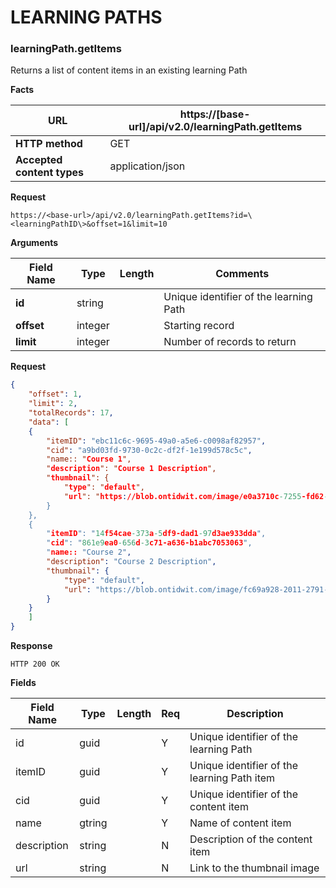 ﻿**LEARNING PATHS**
=============

### learningPath.getItems

Returns a list of content items in an existing learning Path

**Facts**

| **URL**                    | https://[base-url]/api/v2.0/learningPath.getItems |
|----------------------------|------------------|
| **HTTP method**            | GET              |
| **Accepted content types** | application/json |

**Request**


```text
https://<base-url>/api/v2.0/learningPath.getItems?id=\<learningPathID\>&offset=1&limit=10
```


**Arguments**

| **Field Name** | **Type** | **Length** | **Comments**                           |
|----------------|----------|------------|----------------------------------------|
| **id**         | string   |            | Unique identifier of the learning Path |
| **offset**     | integer  |            | Starting record                        |
| **limit**      | integer  |            | Number of records to return            |

**Request**

```json
{
    "offset": 1,
    "limit": 2,
    "totalRecords": 17,
    "data": [
    {
        "itemID": "ebc11c6c-9695-49a0-a5e6-c0098af82957",
        "cid": "a9bd03fd-9730-0c2c-df2f-1e199d578c5c",
        "name:: "Course 1",
        "description": "Course 1 Description",
        "thumbnail": {
            "type": "default",
            "url": "https://blob.ontidwit.com/image/e0a3710c-7255-fd62-77d6-7b50af6c848f"
        }
    },
    {
        "itemID": "14f54cae-373a-5df9-dad1-97d3ae933dda",
        "cid": "861e9ea0-656d-3c71-a636-b1abc7053063",
        "name:: "Course 2",
        "description": "Course 2 Description",
        "thumbnail": {
            "type": "default",
            "url": "https://blob.ontidwit.com/image/fc69a928-2011-2791-b91c-9a67d3a840d8"
        }
    }
    ]
}

```

**Response**

```text
HTTP 200 OK
```

**Fields**

| **Field Name** | **Type** | **Length** | **Req** | **Description**                             |
|----------------|----------|------------|---------|---------------------------------------------|
| id             | guid     |            | Y       | Unique identifier of the learning Path      |
| itemID         | guid     |            | Y       | Unique identifier of the learning Path item |
| cid            | guid     |            | Y       | Unique identifier of the content item       |
| name           | gtring   |            | Y       | Name of content item                        |
| description    | string   |            | N       | Description of the content item             |
| url            | string   |            | N       | Link to the thumbnail image                 |

